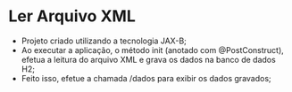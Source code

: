# Ler Arquivo XML
- Projeto criado utilizando a tecnologia JAX-B;
- Ao executar a aplicação, o método init (anotado com @PostConstruct), efetua a leitura do arquivo XML e grava os dados na banco de dados H2;
- Feito isso, efetue a chamada /dados para exibir os dados gravados;
